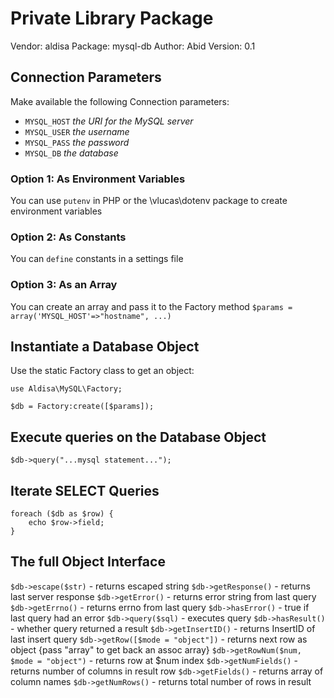 # Private Library Package

Vendor: aldisa
Package: mysql-db
Author: Abid
Version: 0.1

## Connection Parameters

Make available the following Connection parameters:

- `MYSQL_HOST` _the URI for the MySQL server_
- `MYSQL_USER` _the username_
- `MYSQL_PASS` _the password_
- `MYSQL_DB` _the database_

### Option 1: As Environment Variables

You can use `putenv` in PHP or the \vlucas\dotenv package to create environment variables

### Option 2: As Constants

You can `define` constants in a settings file

### Option 3: As an Array

You can create an array and pass it to the Factory method
`$params = array('MYSQL_HOST'=>"hostname", ...)`

## Instantiate a Database Object

Use the static Factory class to get an object:

```
use Aldisa\MySQL\Factory;

$db = Factory:create([$params]);
```

## Execute queries on the Database Object

`$db->query("...mysql statement...");`

## Iterate SELECT Queries

```
foreach ($db as $row) {
	echo $row->field;
}
```

## The full Object Interface

`$db->escape($str)` - returns escaped string
`$db->getResponse()` - returns last server response
`$db->getError()` - returns error string from last query
`$db->getErrno()` - returns errno from last query
`$db->hasError()` - true if last query had an error
`$db->query($sql)` - executes query
`$db->hasResult()` - whether query returned a result
`$db->getInsertID()` - returns InsertID of last insert query
`$db->getRow([$mode = "object"])` - returns next row as object {pass "array" to get back an assoc array}
`$db->getRowNum($num, $mode = "object")` - returns row at \$num index
`$db->getNumFields()` - returns number of columns in result row
`$db->getFields()` - returns array of column names
`$db->getNumRows()` - returns total number of rows in result
